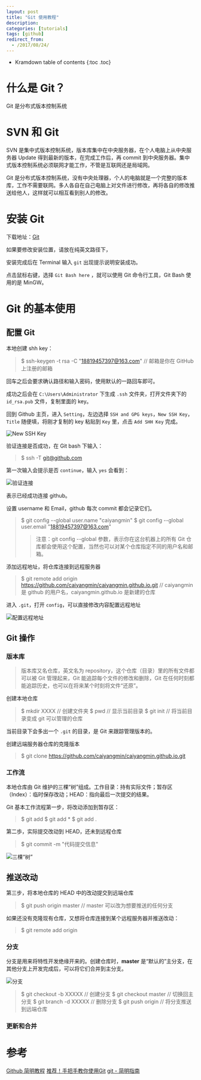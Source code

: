 ```yaml
---
layout: post
title: "Git 使用教程"
description:
categories: [tutorials]
tags: [github]
redirect_from:
  - /2017/08/24/
---
```


* Kramdown table of contents
{:toc .toc}

# 什么是 Git？

Git 是分布式版本控制系统

# SVN 和 Git

SVN 是集中式版本控制系统，版本库集中在中央服务器，在个人电脑上从中央服务器 Update 得到最新的版本，在完成工作后，再 commit 到中央服务器。集中式版本控制系统必须联网才能工作，不管是互联网还是局域网。

Git 是分布式版本控制系统，没有中央处理器，个人的电脑就是一个完整的版本库，工作不需要联网。多人各自在自己电脑上对文件进行修改，再将各自的修改推送给他人，这样就可以相互看到别人的修改。

# 安装 Git

下载地址：[Git][Git]

如果要修改安装位置，请放在纯英文路径下，

安装完成后在 Terminal 输入 `git` 出现提示说明安装成功。

点击鼠标右键，选择 `Git Bash here` ，就可以使用 Git 命令行工具，Git Bash 使用的是 MinGW。

# Git 的基本使用

## 配置 Git

本地创建 shh key：
> $ ssh-keygen -t rsa -C "18819457397@163.com" // 邮箱是你在 GitHub 上注册的邮箱

回车之后会要求确认路径和输入密码，使用默认的一路回车即可。

成功之后会在 `C:\Users\Administrator` 下生成 `.ssh` 文件夹，打开文件夹下的 `id_rsa.pub` 文件，复制里面的 key。

回到 Github 主页，进入 `Setting`，左边选择 `SSH and GPG keys`，`New SSH Key`，`Title` 随便填，将刚才复制的 key 粘贴到 `Key` 里，点击 `Add SHH Key` 完成。

![New SSH Key]()

验证连接是否成功，在 Git bash 下输入：

> $ ssh -T git@github.com

第一次输入会提示是否 `continue`，输入 `yes` 会看到：

![验证连接]()

表示已经成功连接 github。

设置 username 和 Email，github 每次 commit 都会记录它们。

> $ git config --global user.name "caiyangmin"
> $ git config --global user.email "18819457397@163.com"
> > 注意：git config --global 参数，表示你在这台机器上的所有 Git 仓库都会使用这个配置，当然也可以对某个仓库指定不同的用户名和邮箱。

添加远程地址，将仓库连接到远程服务器

> $ git remote add origin  https://github.com/caiyangmin/caiyangmin.github.io.git
> // caiyangmin 是 github 的用户名，caiyangmin.github.io 是新建的仓库

进入 `.git`，打开 `config`，可以直接修改内容配置远程地址

![配置远程地址]()

## Git 操作

### 版本库

> 版本库又名仓库，英文名为 repository，这个仓库（目录）里的所有文件都可以被 Git 管理起来，Git 能追踪每个文件的修改和删除，Git 在任何时刻都能追踪历史，也可以在将来某个时刻将文件“还原”。

创建本地仓库

> $ mkdir XXXX  // 创建文件夹
> $ pwd         // 显示当前目录
> $ git init    // 将当前目录变成 git 可以管理的仓库

当前目录下会多出一个 `.git` 的目录，是 Git 来跟踪管理版本的。

创建远端服务器仓库的克隆版本

> $ git clone https://github.com/caiyangmin/caiyangmin.github.io.git

### 工作流

本地仓库由 Git 维护的三棵“树”组成。工作目录：持有实际文件；暂存区（Index）：临时保存改动；HEAD：指向最后一次提交的结果。

Git 基本工作流程第一步，将改动添加到暂存区：

> $ git add <filename>
> $ git add *
> $ git add .

第二歩，实际提交改动到 HEAD，还未到远程仓库

> $ git commit -m "代码提交信息"

![三棵“树”]()

## 推送改动

第三步，将本地仓库的 HEAD 中的改动提交到远端仓库

> $ git push origin master
> // master 可以改为想要推送的任何分支

如果还没有克隆现有仓库，又想将仓库连接到某个远程服务器并推送改动：

> $ git remote add origin <server>

### 分支

分支是用来将特性开发绝缘开来的。创建仓库时，**master** 是“默认的”主分支，在其他分支上开发完成后，可以将它们合并到主分支。

![分支]()

> $ git checkout -b XXXXX     // 创建分支
> $ git checkout master       // 切换回主分支
> $ git branch -d XXXXX       // 删除分支
> $ git push origin <branch>  // 将分支推送到远端仓库

### 更新和合并




# 参考

[Github 简明教程](http://www.runoob.com/w3cnote/git-guide.html)
[推荐！手把手教你使用Git](http://blog.jobbole.com/78960/)
[git - 简明指南](http://www.runoob.com/manual/git-guide/)

[Git]: https://git-scm.com/
